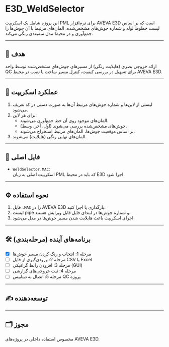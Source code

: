 # E3D_WeldSelector

این پروژه شامل یک اسکریپت PML برای نرم‌افزار AVEVA E3D است که بر اساس لیست خطوط لوله و شماره جوش‌های مشخص‌شده، المان‌های مرتبط با آن جوش‌ها را جمع‌آوری و در محیط مدل سه‌بعدی رنگی می‌کند.

---

## 🎯 هدف

ارائه خروجی بصری (هایلایت رنگی) از مسیرهای جوش‌های مشخص‌شده توسط واحد QC برای تسهیل در بررسی کیفیت، کنترل مسیر ساخت یا نصب در محیط AVEVA E3D.

---

## 🧠 عملکرد اسکریپت

1. لیستی از لاین‌ها و شماره جوش‌های مرتبط آن‌ها به صورت دستی در کد تعریف می‌شود.
2. برای هر لاین:
   - المان‌های موجود روی آن خط جمع‌آوری می‌شوند.
   - جوش‌های مشخص‌شده بررسی می‌شوند (اول، آخر، وسط).
   - بر اساس موقعیت جوش‌ها، المان‌های مرتبط استخراج می‌شوند.
3. المان‌های نهایی رنگی (هایلایت) می‌شوند.

---

## 📄 فایل اصلی

- `WeldSelector.MAC`:  
  اسکریپت اصلی به زبان PML که باید در محیط E3D اجرا شود.

---

## ⚙️ نحوه استفاده

1. فایل `.MAC` را در AVEVA E3D بارگذاری یا اجرا کنید.
2. لیست pipe و شماره جوش‌ها در ابتدای فایل قابل ویرایش هستند.
3. اجرای اسکریپت باعث هایلایت شدن مسیر جوش‌ها در مدل می‌شود.

---

## 🛠 برنامه‌های آینده (مرحله‌بندی)

- [x] مرحله 1: انتخاب و رنگ کردن مسیر جوش‌ها
- [ ] مرحله 2: ورودی‌گیری از فایل CSV یا Excel
- [ ] مرحله 3: افزودن رابط گرافیکی (GUI)
- [ ] مرحله 4: ثبت خروجی‌های گزارشی
- [ ] مرحله 5: اتصال به دیتابیس QC پروژه

---

## ✍️ توسعه‌دهنده


---

## 🗂 مجوز

مخصوص استفاده داخلی در پروژه‌های AVEVA E3D.  

